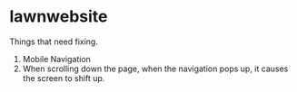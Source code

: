 # lawnwebsite
Things that need fixing.
  1. Mobile Navigation
  2. When scrolling down the page, when the navigation pops up, it causes the screen to shift up.
